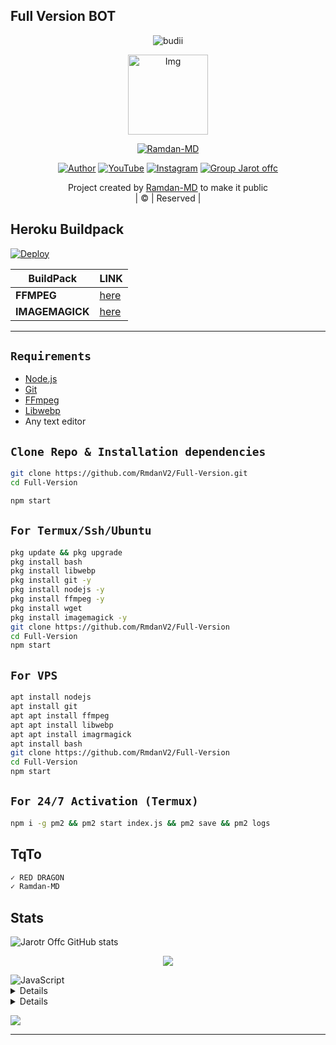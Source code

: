 ## Full Version BOT
<p align="center">

  <img src="http://readme-typing-svg.herokuapp.com?color=%230B80F7&center=true&vCenter=true&multiline=false&lines=WELCOME;My+name+is+Ramdan-MD;IKUTIN-SOSIALMEDIA+SAYA!!;JANGAN+LUPA+JOIN+GROUP%2C++Bwang+%3A);jangan+lupa+kasih+start+!" alt="budii">

</p>
<div align="center">
  <p align="center">
<img src="https://telegra.ph/file/c6f6d447f2c76e3795a10.jpg" alt="Img" width="128" height="128"/>
</p>
 <p align="center">
<a href="#"><img title="Ramdan-MD" src="https://img.shields.io/badge/RamdanV2-red?colorA=%23ff0000&colorB=%23017e40&style=for-the-badge"></a>
</p>
  <p align="center">
<a href="https://wa.me/6285697467632"><img title="Author" src="https://img.shields.io/badge/Author-Ramdan-MD/JulieMwol?color=blue&style=for-the-badge&logo=whatsapp"></a>
<a href="https://www.youtube.com/@RmdanGithub"><img title="YouTube" src="https://img.shields.io/badge/Ramdan-MD/JulieMwol?color=blue&style=for-the-badge&logo=Youtube"></a>
<a href="https://instagram.com/rmdanlol_"><img title="Instagram" src="https://img.shields.io/badge/Instagram-Ramdan-MD/JulieMwol?color=blue&style=for-the-badge&logo=Instagram"></a>
<a href="https://chat.whatsapp.com/G3OCjnTsIbIFdOhdERQFMo"><img title="Group Jarot offc" src="https://img.shields.io/badge/Group-Ramdan-MD/JulieMwol?color=blue&style=for-the-badge&logo=WhatsApp"></a>
</p>
</div>
<p align="center">
Project created by <a href="https://github.com/RmdanV2">Ramdan-MD</a> to make it public
    <br>
       | © |
        Reserved |
    <br> 
</p>

## Heroku Buildpack
[![Deploy](https://www.herokucdn.com/deploy/button.svg)](https://heroku.com/deploy?template=https://github.com/Aiinne/Aine-MD)

| BuildPack | LINK |
|--------|--------|
| **FFMPEG** |[here](https://github.com/jonathanong/heroku-buildpack-ffmpeg-latest) |
| **IMAGEMAGICK** | [here](https://github.com/DuckyTeam/heroku-buildpack-imagemagick) |

---------
## `Requirements`
* [Node.js](https://nodejs.org/en/)
* [Git](https://git-scm.com/downloads)
* [FFmpeg](https://github.com/BtbN/FFmpeg-Builds/releases/download/autobuild-2020-12-08-13-03/ffmpeg-n4.3.1-26-gca55240b8c-win64-gpl-4.3.zip)
* [Libwebp](https://developers.google.com/speed/webp/download)
* Any text editor
## `Clone Repo & Installation dependencies`
```bash
git clone https://github.com/RmdanV2/Full-Version.git
cd Full-Version

npm start
```
## `For Termux/Ssh/Ubuntu`
```bash
pkg update && pkg upgrade
pkg install bash
pkg install libwebp
pkg install git -y
pkg install nodejs -y 
pkg install ffmpeg -y 
pkg install wget
pkg install imagemagick -y
git clone https://github.com/RmdanV2/Full-Version
cd Full-Version
npm start
```
## `For VPS`
```bash
apt install nodejs 
apt install git 
apt apt install ffmpeg 
apt apt install libwebp 
apt apt install imagrmagick
apt install bash
git clone https://github.com/RmdanV2/Full-Version
cd Full-Version
npm start
```
## `For 24/7 Activation (Termux)`
```bash
npm i -g pm2 && pm2 start index.js && pm2 save && pm2 logs
```

## TqTo

 ```bash 
✓ RED DRAGON
✓ Ramdan-MD

```

## Stats

![Jarotr Offc GitHub stats](https://github-readme-stats.vercel.app/api?username=RmdanV2&show_icons=true&theme=radical)

<p align="center"><a href="https://github.com/RmdanV2"><img src="https://github-readme-stats.vercel.app/api/top-langs/?username=RmdanV2&theme=radical&layout=compact"></a></p>

<img alt="JavaScript" src="https://img.shields.io/badge/javascript%20-%23323330.svg?&style=for-the-badge&logo=javascript&logoColor=%23F7DF1E"/>


<details>

    <summary>&#127942 <b>GitHub Awards</b></summary><br/>

![Github Trophy](https://github-profile-trophy.vercel.app/?username=RmdanV2)

</details>

<details>

    <summary>&#127942 <b>GitHub Activity</b></summary><br/>

![Metrics](https://metrics.lecoq.io/Alpiii22?template=classic&repositories.forks=true&languages=1&languages.colors=github&languages.threshold=0%25&config.timezone=Asia%2Fpasuruan)

</details> 

![](https://visitor-badge.glitch.me/badge?page_id=RmdanV2)


---
